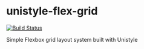 # unistyle-flex-grid

[![Build Status](https://travis-ci.org/davegomez/unistyle-flex-grid.svg?branch=develop)](https://travis-ci.org/davegomez/unistyle-flex-grid)

Simple Flexbox grid layout system built with Unistyle
